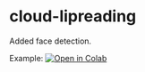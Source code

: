 # cloud-lipreading
Added face detection.

Example: [![Open in Colab](https://colab.research.google.com/assets/colab-badge.svg)](https://colab.research.google.com/drive/1tjm-kv6W-QRLHe9X3JvBl3iMPsP_CFzi)
